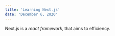 ```yaml
---
title: 'Learning Next.js'
date: 'December 6, 2020'
---
```


Next.js is a *react framework*, that aims to efficiency.